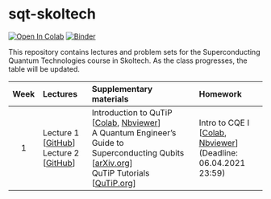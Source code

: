 # sqt-skoltech

[![Open In Colab](https://colab.research.google.com/assets/colab-badge.svg)](https://colab.research.google.com/github/dkalacheva/sqt-skoltech/blob/master/)
[![Binder](https://mybinder.org/badge_logo.svg)](https://mybinder.org/v2/gh/dkalacheva/sqt-skoltech/master)

This repository contains lectures and problem sets for the Superconducting Quantum Technologies course in Skoltech. As the class progresses, the table will be updated.

| Week | Lectures | Supplementary materials | Homework | 
|:------:|:----------|:----------|:----------|
|1| Lecture 1 [[GitHub]()] <br> Lecture 2 [[GitHub]()]| Introduction to QuTiP [[Colab](https://colab.research.google.com/github/dkalacheva/sqt-skoltech/blob/master/QuTiP-intro/Introduction-to-QuTiP.ipynb), [Nbviewer](https://nbviewer.jupyter.org/github/dkalacheva/sqt-skoltech/blob/master/QuTiP-intro/Introduction-to-QuTiP.ipynb)] <br> A Quantum Engineer’s Guide to Superconducting Qubits [[arXiv.org](https://arxiv.org/pdf/1904.06560.pdf)] <br> QuTiP Tutorials [[QuTiP.org](http://qutip.org/tutorials.html)]| Intro to CQE I [[Colab](https://colab.research.google.com/github/dkalacheva/sqt-skoltech/blob/master/HW1-intro-to-CQE/HW1-Intro-to-CQE.ipynb), [Nbviewer](https://nbviewer.jupyter.org/github/dkalacheva/sqt-skoltech/blob/master/HW1-intro-to-CQE/HW1-Intro-to-CQE.ipynb)] <br> (Deadline: 06.04.2021 23:59)|
